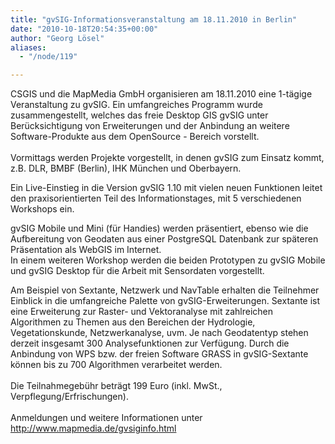 ```yaml
---
title: "gvSIG-Informationsveranstaltung am 18.11.2010 in Berlin"
date: "2010-10-18T20:54:35+00:00"
author: "Georg Lösel"
aliases:
  - "/node/119"

---
```


<p>CSGIS und die MapMedia GmbH organisieren am 18.11.2010 eine 1-tägige Veranstaltung zu gvSIG. Ein umfangreiches Programm wurde zusammengestellt, welches das freie Desktop GIS gvSIG unter Berücksichtigung von Erweiterungen und der Anbindung an weitere Software-Produkte aus dem OpenSource - Bereich vorstellt.<br />
	<br />
	Vormittags werden Projekte vorgestellt, in denen gvSIG zum Einsatz kommt, z.B. DLR, BMBF (Berlin), IHK München und Oberbayern.</p>
<p>Ein Live-Einstieg in die Version gvSIG 1.10 mit vielen neuen Funktionen leitet den praxisorientierten Teil des Informationstages, mit 5 verschiedenen Workshops ein.</p>
<p>gvSIG Mobile und Mini (für Handies) werden präsentiert, ebenso wie die Aufbereitung von Geodaten aus einer PostgreSQL Datenbank zur späteren Präsentation als WebGIS im Internet.<br />
	In einem weiteren Workshop werden die beiden Prototypen zu gvSIG Mobile und gvSIG Desktop für die Arbeit mit Sensordaten vorgestellt.</p>
<p>Am Beispiel von Sextante, Netzwerk und NavTable erhalten die Teilnehmer Einblick in die umfangreiche Palette von gvSIG-Erweiterungen. Sextante ist eine Erweiterung zur Raster- und Vektoranalyse mit zahlreichen Algorithmen zu Themen aus den Bereichen der Hydrologie, Vegetationskunde, Netzwerkanalyse, uvm. Je nach Geodatentyp stehen derzeit insgesamt 300 Analysefunktionen zur Verfügung. Durch die Anbindung von WPS bzw. der freien Software GRASS in gvSIG-Sextante können bis zu 700 Algorithmen verarbeitet werden.<br />
	<br />
	Die Teilnahmegebühr beträgt 199 Euro (inkl. MwSt., Verpflegung/Erfrischungen).<br />
	<br />
	Anmeldungen und weitere Informationen unter <a href="http://www.mapmedia.de/gvsiginfo.html" rel="nofollow" target="_blank">http://www.mapmedia.de/gvsiginfo.html</a></p>
